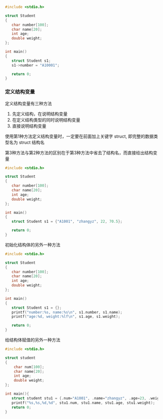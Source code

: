 
```c
#include <stdio.h>

struct Student
{
   char number[100];
   char name[20];
   int age;
   double weight;
};

int main()
{
   struct Student s1;
   s1->number = "A10001";

   return 0;
}
```

### 定义结构变量

定义结构变量有三种方法

1) 先定义结构，在说明结构变量
2) 在定义结构类型的同时说明结构变量
3) 直接说明结构变量

使用第1种方法定义结构变量时，一定要在前面加上关键字 struct, 即完整的数据类型名为 struct 结构名

第3种方法与第2种方法的区别在于第3种方法中省去了结构名，而直接给出结构变量

```c
#include <stdio.h>

struct Student
{
   char number[100];
   char name[20];
   int age;
   double weight;
};

int main()
{
   struct Student s1 = {"A1001", "zhangyz", 22, 70.5};

   return 0;
}
```

初始化结构体的另外一种方法

```c
#include <stdio.h>

struct Student
{
   char number[100];
   char name[20];
   int age;
   double weight;
};

int main()
{
   struct Student s1 = {};
   printf("number:%s, name:%s\n", s1.number, s1.name);
   printf("age:%d, weight:%lf\n", s1.age, s1.weight);

   return 0;
}
```

给结构体赋值的另外一种方法

```c
#include <stdio.h>

struct student
{
    char num[100];
    char name[20];
    int age;
    double weight;
};

int main(){
   struct student stu1 = {.num="A1001", .name="zhangyz", .age=23, .weight=50};
   printf("%s,%s,%d,%d", stu1.num, stu1.name, stu1.age, stu1.weight);
   return 0;
}
```
